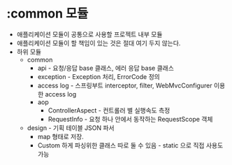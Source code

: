 :common 모듈
=============
  * 애플리케이션 모듈이 공통으로 사용할 프로젝트 내부 모듈
  * 애플리케이션 모듈이 할 책임이 있는 것은 절대 여기 두지 않는다.
  * 하위 모듈
    * common
      * api - 요청/응답 base 클래스, 에러 응답 base 클래스
      * exception - Exception 처리, ErrorCode 정의
      * access log - 스프링부트 interceptor, filter, WebMvcConfigurer 이용한 access log
      * aop
        * ControllerAspect - 컨트롤러 별 실행속도 측정
        * RequestInfo - 요청 하나 안에서 동작하는 RequestScope 객체
    * design - 기획 테이블 JSON 파서
      * map 형태로 저장.
      * Custom 하게 파싱위한 클래스 따로 둘 수 있음 - static 으로 직접 사용도 가능